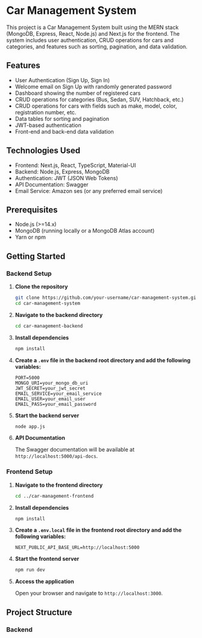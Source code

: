 # Car Management System

This project is a Car Management System built using the MERN stack (MongoDB, Express, React, Node.js) and Next.js for the frontend. The system includes user authentication, CRUD operations for cars and categories, and features such as sorting, pagination, and data validation.

## Features

- User Authentication (Sign Up, Sign In)
- Welcome email on Sign Up with randomly generated password
- Dashboard showing the number of registered cars
- CRUD operations for categories (Bus, Sedan, SUV, Hatchback, etc.)
- CRUD operations for cars with fields such as make, model, color, registration number, etc.
- Data tables for sorting and pagination
- JWT-based authentication
- Front-end and back-end data validation

## Technologies Used

- Frontend: Next.js, React, TypeScript, Material-UI
- Backend: Node.js, Express, MongoDB
- Authentication: JWT (JSON Web Tokens)
- API Documentation: Swagger
- Email Service: Amazon ses (or any preferred email service)

## Prerequisites

- Node.js (>=14.x)
- MongoDB (running locally or a MongoDB Atlas account)
- Yarn or npm

## Getting Started

### Backend Setup

1. **Clone the repository**

    ```bash
    git clone https://github.com/your-username/car-management-system.git
    cd car-management-system
    ```

2. **Navigate to the backend directory**

    ```bash
    cd car-management-backend
    ```

3. **Install dependencies**

    ```bash
    npm install
    ```

4. **Create a `.env` file in the backend root directory and add the following variables:**

    ```env
    PORT=5000
    MONGO_URI=your_mongo_db_uri
    JWT_SECRET=your_jwt_secret
    EMAIL_SERVICE=your_email_service
    EMAIL_USER=your_email_user
    EMAIL_PASS=your_email_password
    ```

5. **Start the backend server**

    ```bash
    node app.js
    ```

6. **API Documentation**

   The Swagger documentation will be available at `http://localhost:5000/api-docs`.

### Frontend Setup

1. **Navigate to the frontend directory**

    ```bash
    cd ../car-management-frontend
    ```

2. **Install dependencies**

    ```bash
    npm install
    ```

3. **Create a `.env.local` file in the frontend root directory and add the following variables:**

    ```env
    NEXT_PUBLIC_API_BASE_URL=http://localhost:5000
    ```

4. **Start the frontend server**

    ```bash
    npm run dev
    ```

5. **Access the application**

   Open your browser and navigate to `http://localhost:3000`.

## Project Structure

### Backend

